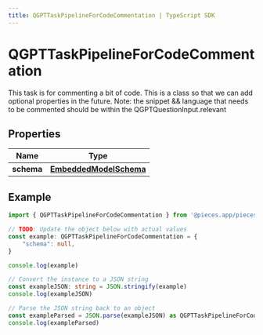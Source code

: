 ```yaml
---
title: QGPTTaskPipelineForCodeCommentation | TypeScript SDK
---
```



# QGPTTaskPipelineForCodeCommentation

This task is for commenting a bit of code.  This is a class so that we can add optional properties in the future.  Note: the snippet && language that needs to be commented should be within the QGPTQuestionInput.relevant

## Properties

Name | Type
------------ | -------------
**schema** | [**EmbeddedModelSchema**](EmbeddedModelSchema)

## Example

```typescript
import { QGPTTaskPipelineForCodeCommentation } from '@pieces.app/pieces-os-client'

// TODO: Update the object below with actual values
const example: QGPTTaskPipelineForCodeCommentation = {
    "schema": null,
}

console.log(example)

// Convert the instance to a JSON string
const exampleJSON: string = JSON.stringify(example)
console.log(exampleJSON)

// Parse the JSON string back to an object
const exampleParsed = JSON.parse(exampleJSON) as QGPTTaskPipelineForCodeCommentation
console.log(exampleParsed)
```


